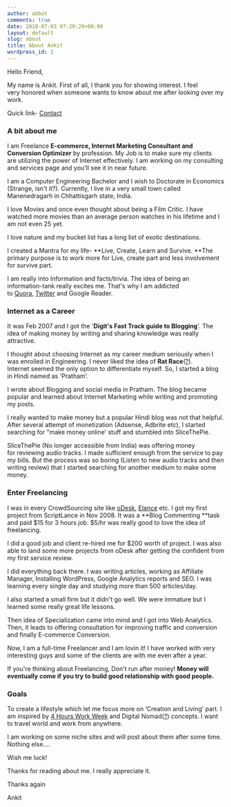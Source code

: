 ```yaml
---
author: abbot
comments: true
date: 2010-07-03 07:29:29+00:00
layout: default
slug: about
title: About Ankit
wordpress_id: 2
---
```


Hello Friend,

My name is Ankit. First of all, I thank you for showing interest. I feel very honored when someone wants to know about me after looking over my work.


Quick link- [Contact](http://ankitkumar.in/contact/)





### **A bit about me**


I am Freelance **E-commerce, Internet Marketing Consultant and Conversion Optimizer** by profession. My Job is to make sure my clients are utilizing the power of Internet effectively. I am working on my consulting and services page and you'll see it in near future.

I am a Computer Engineering Bachelor and I wish to Doctorate in Economics (Strange, isn't it?). Currently, I live in a very small town called Manenedragarh in Chhattisgarh state, India.

I love Movies and once even thought about being a Film Critic. I have watched more movies than an average person watches in his lifetime and I am not even 25 yet.

I love nature and my bucket list has a long list of exotic destinations.


I created a Mantra for my life- **Live, Create, Learn and Survive. **The primary purpose is to work more for Live, create part and less involvement for survive part.


I am really into Information and facts/trivia. The idea of being an information-tank really excites me. That's why I am addicted to [Quora](http://www.quora.com/Ankit-Kumar), [Twitter](http://twitter.com/akravi) and Google Reader.


### **Internet as a Career**


It was Feb 2007 and I got the '**Digit's Fast Track guide to Blogging**'. The idea of making money by writing and sharing knowledge was really attractive.

I thought about choosing Internet as my career medium seriously when I was enrolled in Engineering. I never liked the idea of **Rat Race**([?](http://en.wikipedia.org/wiki/Rat_race)). Internet seemed the only option to differentiate myself. So, I started a blog in Hindi named as 'Pratham'.

I wrote about Blogging and social media in Pratham. The blog became popular and learned about Internet Marketing while writing and promoting my posts.

I really wanted to make money but a popular Hindi blog was not that helpful. After several attempt of monetization (Adsense, Adbrite etc), I started searching for "make money online' stuff and stumbled into SliceThePie.

SliceThePie (No longer accessible from India) was offering money for reviewing audio tracks. I made sufficient enough from the service to pay my bills. But the process was so boring (Listen to new audio tracks and then writing review) that I started searching for another medium to make some money.


### **Enter Freelancing**


I was in every CrowdSourcing site like [oDesk](http://www.odesk.com), [Elance](http://bit.ly/ak-elance) etc. I got my first project from ScriptLance in Nov 2008. It was a **Blog Commenting **task and paid $15 for 3 hours job. $5/hr was really good to love the idea of freelancing.

I did a good job and client re-hired me for $200 worth of project. I was also able to land some more projects from oDesk after getting the confident from my first service review.

I did everything back there. I was writing articles, working as Affiliate Manager, Installing WordPress, Google Analytics reports and SEO. I was learning every single day and studying more than 500 articles/day.

I also started a small firm but it didn't go well. We were immature but I learned some really great life lessons.

Then idea of Specialization came into mind and I got into Web Analytics. Then, it leads to offering consultation for improving traffic and conversion and finally E-commerce Conversion.

Now, I am a full-time Freelancer and I am lovin it! I have worked with very interesting guys and some of the clients are with me even after a year.

If you're thinking about Freelancing, Don't run after money! **Money will eventually come if you try to build good relationship with good people.**


### Goals


To create a lifestyle which let me focus more on ‘Creation and Living’ part. I am inspired by [4 Hours Work Week](http://www.amazon.com/The-4-Hour-Workweek-Escape-Anywhere/dp/0307353133) and Digital Nomad([?](http://en.wikipedia.org/wiki/Digital_nomad)) concepts. I want to travel world and work from anywhere.

I am working on some niche sites and will post about them after some time. Nothing else….

Wish me luck!

Thanks for reading about me. I really appreciate it.

Thanks again

Ankit
